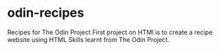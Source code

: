 # odin-recipes
Recipes for The Odin Project
First project on HTMl is to create a recipe website using HTML Skills learnt from The Odin Project.
